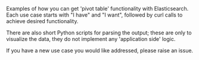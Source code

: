 Examples of how you can get 'pivot table' functionality with
Elasticsearch. Each use case starts with "I have" and "I want", followed
by curl calls to achieve desired functionality.

There are also short Python scripts for parsing the output; these are
only to visualize the data, they do not implement any 'application side'
logic.

If you have a new use case you would like addressed, please raise an
issue.


